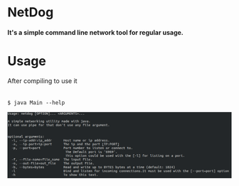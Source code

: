 # NetDog

<h4>It's a simple command line network tool for regular usage.</h4>

# Usage
After compiling to use it 

<code>
$ java Main --help
</code>


![netdog help menu](help.png)
